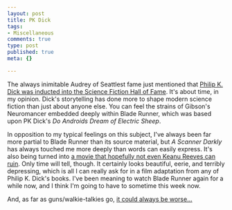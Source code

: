 ```yaml
--- 
layout: post
title: PK Dick
tags: 
- Miscellaneous
comments: true
type: post
published: true
meta: {}

---
```

The always inimitable Audrey of Seattlest fame just mentioned that <a href="http://www.seattlest.com/archives/2005/05/05/she_blinded_me_with_science_fiction_hall_of_fame_inductees.php#more">Philip K. Dick was inducted into the Science Fiction Hall of Fame</a>. It's about time, in my opinion. Dick's storytelling has done more to shape modern science fiction than just about anyone else. You can feel the strains of Gibson's Neuromancer embedded deeply within Blade Runner, which was based upon PK Dick's <em>Do Androids Dream of Electric Sheep</em>.

  In opposition to my typical feelings on this subject, I've always been far more partial to Blade Runner than its source material, but <em>A Scanner Darkly</em> has always touched me more deeply than words can easily express. It's also being turned into <a href="http://movies.yahoo.com/feature/ascannerdarkly.html">a movie that hopefully not even Keanu Reeves can ruin</a>. Only time will tell, though. It certainly looks beautiful, eerie, and terribly depressing, which is all I can really ask for in a film adaptation from any of Philip K. Dick's books. I've been meaning to watch Blade Runner again for a while now, and I think I'm going to have to sometime this week now.

  And, as far as guns/walkie-talkies go, <a href="http://www.penny-arcade.com/view.php3?date=2004-09-22">it could always be worse...</a>
